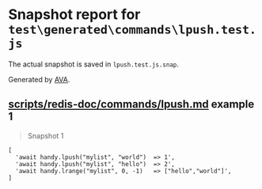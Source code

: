 # Snapshot report for `test\generated\commands\lpush.test.js`

The actual snapshot is saved in `lpush.test.js.snap`.

Generated by [AVA](https://ava.li).

## [scripts/redis-doc/commands/lpush.md](../../../../scripts/redis-doc/commands/lpush.md) example 1

> Snapshot 1

    [
      'await handy.lpush("mylist", "world")  => 1',
      'await handy.lpush("mylist", "hello")  => 2',
      'await handy.lrange("mylist", 0, -1)   => ["hello","world"]',
    ]
